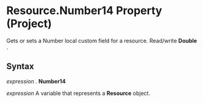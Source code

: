 
# Resource.Number14 Property (Project)

Gets or sets a Number local custom field for a resource. Read/write  **Double** .


## Syntax

 _expression_ . **Number14**

 _expression_ A variable that represents a **Resource** object.

